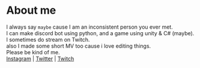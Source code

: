 # About me
I always say `maybe` cause I am an inconsistent person you ever met. <br>
I can make discord bot using python, and a game using unity & C# (maybe). <br>
I sometimes do stream on Twitch. <br>
also I made some short MV too cause i love editing things. <br>
Please be kind of me. <br>
<a href="https://www.instagram.com/suprcream/">Instagram</a> | <a href="https://twitter.com/suprcream_">Twitter</a> | <a href="https://www.twitch.tv/suprcream">Twitch</a>



















<!---
suprcream/suprcream is a ✨ special ✨ repository because its `README.md` (this file) appears on your GitHub profile.
You can click the Preview link to take a look at your changes.
--->
